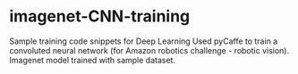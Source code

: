 # imagenet-CNN-training
Sample training code snippets for Deep Learning
Used pyCaffe to train a convoluted neural network (for Amazon robotics challenge - robotic vision). Imagenet model trained with sample dataset. 
